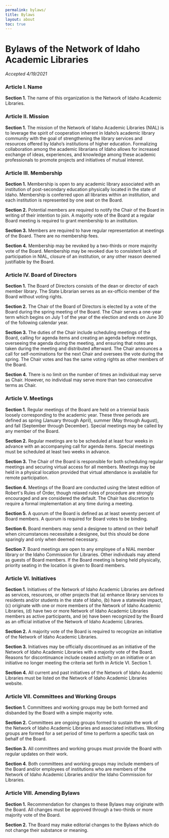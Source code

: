```yaml
---
permalink: bylaws/
title: Bylaws
layout: about
toc: true
---
```


# **Bylaws of the Network of Idaho Academic Libraries**

_Accepted 4/19/2021_

### **Article I.** Name

**Section 1.** The name of this organization is the Network of Idaho Academic Libraries.

### **Article II.** Mission

**Section 1.** The mission of the Network of Idaho Academic Libraries (NIAL) is to leverage the spirit of cooperation inherent in Idaho’s academic library community with the goal of strengthening the library services and resources offered by Idaho’s institutions of higher education. Formalizing collaboration among the academic librarians of Idaho allows for increased exchange of ideas, experiences, and knowledge among these academic professionals to promote projects and initiatives of mutual interest.

### **Article III.** Membership

**Section 1.** Membership is open to any academic library associated with an institution of post-secondary education physically located in the state of Idaho. Membership is conferred upon all libraries within an institution, and each institution is represented by one seat on the Board.

**Section 2.** Potential members are required to notify the Chair of the Board in writing of their intention to join. A majority vote of the Board at a regular Board meeting is required to grant membership to an institution.

**Section 3.** Members are required to have regular representation at meetings of the Board. There are no membership fees.

**Section 4.** Membership may be revoked by a two-thirds or more majority vote of the Board. Membership may be revoked due to consistent lack of participation in NIAL, closure of an institution, or any other reason deemed justifiable by the Board.

### **Article IV.** Board of Directors

**Section 1.** The Board of Directors consists of the dean or director of each member library. The State Librarian serves as an ex-officio member of the Board without voting rights.

**Section 2.** The Chair of the Board of Directors is elected by a vote of the Board during the spring meeting of the Board. The Chair serves a one-year term which begins on July 1 of the year of the election and ends on June 30 of the following calendar year.

**Section 3.** The duties of the Chair include scheduling meetings of the Board, calling for agenda items and creating an agenda before meetings, overseeing the agenda during the meeting, and ensuring that notes are taken during the meeting and distributed afterward. The Chair announces a call for self-nominations for the next Chair and oversees the vote during the spring. The Chair votes and has the same voting rights as other members of the Board.

**Section 4.** There is no limit on the number of times an individual may serve as Chair. However, no individual may serve more than two consecutive terms as Chair.

### **Article V.** Meetings

**Section 1.** Regular meetings of the Board are held on a triennial basis loosely corresponding to the academic year. These three periods are defined as spring (January through April), summer (May through August), and fall (September through December). Special meetings may be called by any member of the Board.

**Section 2.** Regular meetings are to be scheduled at least four weeks in advance with an accompanying call for agenda items. Special meetings must be scheduled at least two weeks in advance.

**Section 3.** The Chair of the Board is responsible for both scheduling regular meetings and securing virtual access for all members. Meetings may be held in a physical location provided that virtual attendance is available for remote participation.

**Section 4.** Meetings of the Board are conducted using the latest edition of Robert's Rules of Order, though relaxed rules of procedure are strongly encouraged and are considered the default. The Chair has discretion to require a formal implementation at any time during a meeting.

**Section 5.** A quorum of the Board is defined as at least seventy percent of Board members. A quorum is required for Board votes to be binding.

**Section 6.** Board members may send a designee to attend on their behalf when circumstances necessitate a designee, but this should be done sparingly and only when deemed necessary.

**Section 7.** Board meetings are open to any employee of a NIAL member library or the Idaho Commission for Libraries. Other individuals may attend as guests of Board members. If the Board meeting is being held physically, priority seating in the location is given to Board members.

### **Article VI.** Initiatives

**Section 1.** Initiatives of the Network of Idaho Academic Libraries are defined as services, resources, or other projects that (a) enhance library services to residents and/or students in the state of Idaho, (b) have a statewide impact, (c) originate with one or more members of the Network of Idaho Academic Libraries, (d) have two or more Network of Idaho Academic Libraries members as active participants, and (e) have been recognized by the Board as an official initiative of the Network of Idaho Academic Libraries.

**Section 2.** A majority vote of the Board is required to recognize an initiative of the Network of Idaho Academic Libraries.

**Section 3.** Initiatives may be officially discontinued as an initiative of the Network of Idaho Academic Libraries with a majority vote of the Board. Reasons for discontinuance include ceased activity on an initiative or an initiative no longer meeting the criteria set forth in Article VI. Section 1.

**Section 4.** All current and past initiatives of the Network of Idaho Academic Libraries must be listed on the Network of Idaho Academic Libraries website.

### **Article VII.** Committees and Working Groups

**Section 1.** Committees and working groups may be both formed and disbanded by the Board with a simple majority vote.

**Section 2.** Committees are ongoing groups formed to sustain the work of the Network of Idaho Academic Libraries and associated initiatives. Working groups are formed for a set period of time to perform a specific task on behalf of the Board.

**Section 3.** All committees and working groups must provide the Board with regular updates on their work.

**Section 4**. Both committees and working groups may include members of the Board and/or employees of institutions who are members of the Network of Idaho Academic Libraries and/or the Idaho Commission for Libraries.

### **Article VIII.** Amending Bylaws

**Section 1.** Recommendation for changes to these Bylaws may originate with the Board. All changes must be approved through a two-thirds or more majority vote of the Board.

**Section 2.** The Board may make editorial changes to the Bylaws which do not change their substance or meaning.